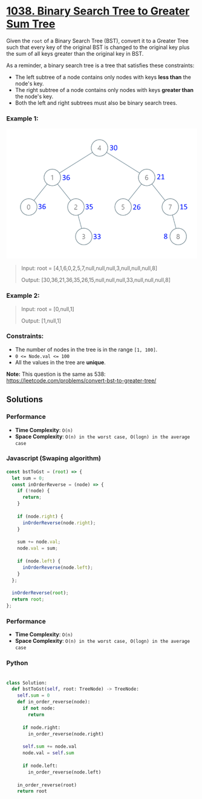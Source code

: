 # [1038. Binary Search Tree to Greater Sum Tree](https://leetcode.com/problems/binary-search-tree-to-greater-sum-tree/description/)

Given the `root` of a Binary Search Tree (BST), convert it to a Greater Tree such that every key of the original BST is changed to the original key plus the sum of all keys greater than the original key in BST.

As a reminder, a binary search tree is a tree that satisfies these constraints:

- The left subtree of a node contains only nodes with keys **less than** the node's key.
- The right subtree of a node contains only nodes with keys **greater than** the node's key.
- Both the left and right subtrees must also be binary search trees.


### Example 1:
![](./images/tree.png)
> Input: root = [4,1,6,0,2,5,7,null,null,null,3,null,null,null,8]
>
> Output: [30,36,21,36,35,26,15,null,null,null,33,null,null,null,8]


### Example 2:
> Input: root = [0,null,1]
>
> Output: [1,null,1]
 

### Constraints:
- The number of nodes in the tree is in the range `[1, 100]`.
- `0 <= Node.val <= 100`
- All the values in the tree are **unique**.


**Note:** This question is the same as 538: https://leetcode.com/problems/convert-bst-to-greater-tree/


## Solutions

### Performance

- **Time Complexity**: `O(n)`
- **Space Complexity**: `O(n) in the worst case, O(logn) in the average case`

### Javascript (Swaping algorithm)
```javascript
const bstToGst = (root) => {
  let sum = 0;
  const inOrderReverse = (node) => {
    if (!node) {
      return;
    }

    if (node.right) {
      inOrderReverse(node.right);
    }

    sum += node.val;
    node.val = sum;

    if (node.left) {
      inOrderReverse(node.left);
    }
  };

  inOrderReverse(root);
  return root;
};
```

### Performance

- **Time Complexity**: `O(n)`
- **Space Complexity**: `O(n) in the worst case, O(logn) in the average case`

### Python
```python

class Solution:
  def bstToGst(self, root: TreeNode) -> TreeNode:
    self.sum = 0
    def in_order_reverse(node):
      if not node:
        return
      
      if node.right:
        in_order_reverse(node.right)

      self.sum += node.val
      node.val = self.sum

      if node.left:
        in_order_reverse(node.left)

    in_order_reverse(root)
    return root
```